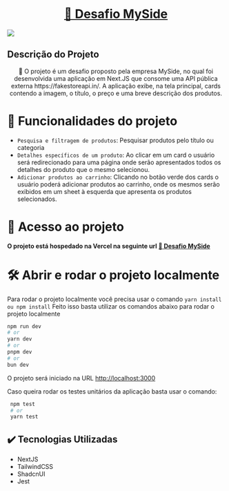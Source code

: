<h1 align="center">
    <a href="https://desafio-my-side.vercel.app/">🔗 Desafio MySide</a>
</h1>

<p>
<img loading="lazy" src="http://img.shields.io/static/v1?label=STATUS&message=EM%20DESENVOLVIMENTO&color=GREEN&style=for-the-badge"/>
</p>

## Descrição do Projeto



<p align="center">🚀 O projeto é um desafio proposto pela empresa MySide, no qual foi desenvolvida uma aplicação em Next.JS que consome uma API pública externa https://fakestoreapi.in/. A aplicação exibe, na tela principal, cards contendo a imagem, o título, o preço e uma breve descrição dos produtos.</p>

# :hammer: Funcionalidades do projeto

- `Pesquisa e filtragem de produtos`: Pesquisar produtos pelo título ou categoria
- `Detalhes específicos de um produto`: Ao clicar em um card o usuário será redirecionado para uma página onde serão apresentados todos os detalhes do produto que o mesmo selecionou.
- `Adicionar produtos ao carrinho`: Clicando no botão verde dos cards o usuário poderá adicionar produtos ao carrinho, onde os mesmos serão exibidos em um sheet à esquerda que apresenta os produtos selecionados.

# 📁 Acesso ao projeto

**O projeto está hospedado na Vercel na seguinte url  <a href="https://desafio-my-side.vercel.app/">🔗 Desafio MySide</a>**

# 🛠️ Abrir e rodar o projeto localmente

Para rodar o projeto localmente você precisa usar o comando ```yarn install  ou npm install```
Feito isso basta utilizar os comandos abaixo para rodar o projeto localmente

```bash
npm run dev
# or
yarn dev
# or
pnpm dev
# or
bun dev
```

O projeto será iniciado na URL [http://localhost:3000](http://localhost:3000)

Caso queira rodar os testes unitários da aplicação basta usar o comando:

```bash
 npm test
 # or
 yarn test
```

## ✔️ Tecnologias Utilizadas

<ul>
  <li>
    NextJS
  </li>
   <li>
    TailwindCSS
  </li>
   <li>
    ShadcnUI
  </li>
    <li>
    Jest
  </li>
</ul>


